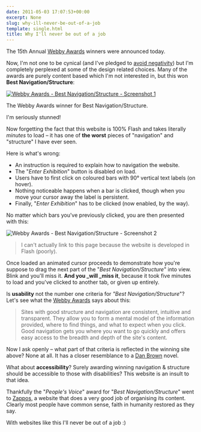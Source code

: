 ```yaml
---
date: 2011-05-03 17:07:53+00:00
excerpt: None
slug: why-ill-never-be-out-of-a-job
template: single.html
title: Why I'll never be out of a job
---
```


The 15th Annual [Webby Awards](http://www.webbyawards.com/) winners were announced today.

Now, I'm not one to be cynical (and I've pledged to [avoid negativity](/2011/04/24/design-and-enjoy-it/)) but I'm completely perplexed at some of the design related choices. Many of the awards are purely content based which I'm not interested in, but this won **Best Navigation/Structure**:

[![Webby Awards - Best Navigation/Structure - Screenshot 1](/images/2011/05/webbyawards.png)](http://www.hidden-heroes.net/)

The Webby Awards winner for Best Navigation/Structure.

I'm seriously stunned!

Now forgetting the fact that this website is 100% Flash and takes literally _minutes_ to load – it has one of **the worst** pieces of "navigation" and "structure" I have ever seen.

Here is what's wrong:

* An instruction is required to explain how to navigation the website.
* The "_Enter Exhibition_" button is disabled on load.
* Users have to first click on coloured bars with 90° vertical text labels (on hover).
* Nothing noticeable happens when a bar is clicked, though when you move your cursor away the label is persistent.
* Finally, "_Enter Exhibition_" has to be clicked (now enabled, by the way).


No matter which bars you've previously clicked, you are then presented with this:

![Webby Awards - Best Navigation/Structure - Screenshot 2](/images/2011/05/webby2.png)

> I can't actually link to this page because the website is developed in Flash (poorly).

Once loaded an animated cursor proceeds to demonstrate how you're suppose to drag the next part of the "_Best Navigation/Structure_" into view. Blink and you'll miss it. **And you _will _miss it**, because it took five minutes to load and you've clicked to another tab, or given up entirely.

Is **usability** not the number one criteria for _"Best Navigation/Structure_"? Let's see what the [Webby Awards](http://www.webbyawards.com/entries/criteria.php) says about this:

> Sites with good structure and navigation are consistent, intuitive and transparent. They allow you to form a mental model of the information provided, where to find things, and what to expect when you click. Good navigation gets you where you want to go quickly and offers easy access to the breadth and depth of the site's content.

Now I ask openly – what part of that criteria is reflected in the winning site above? None at all. It has a closer resemblance to a [Dan Brown](http://www.amazon.co.uk/Vinci-Code-Dan-Brown/dp/0552149519/) novel.

What about **accessibility**? Surely awarding winning navigation & structure should be accessible to those with disabilities? This website is an insult to that idea.

Thankfully the "_People's Voice_" award for "_Best Navigation/Structure_" went to [Zappos](http://www.zappos.com), a website that does a very good job of organising its content. Clearly most people have common sense, faith in humanity restored as they say.

With websites like this I'll never be out of a job :)
